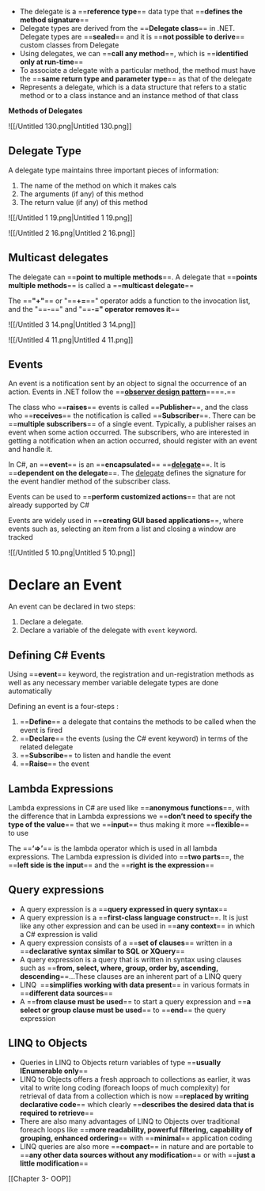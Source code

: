 - The delegate is a ==**reference type**== data type that ==**defines the method signature**==
- Delegate types are derived from the ==**Delegate class**== in .NET. Delegate types are ==**sealed**== and it is ==**not possible to derive**== custom classes from Delegate
- Using delegates, we can ==**call any method**==, which is ==**identified only at run-time**==
- To associate a delegate with a particular method, the method must have the ==**same return type and parameter type**== as that of the delegate
- Represents a delegate, which is a data structure that refers to a static method or to a class instance and an instance method of that class

  
**Methods of Delegates**

![[/Untitled 130.png|Untitled 130.png]]

  

## Delegate Type

A delegate type maintains three important pieces of information:

1. The name of the method on which it makes cals
2. The arguments (if any) of this method
3. The return value (if any) of this method

![[/Untitled 1 19.png|Untitled 1 19.png]]

  

![[/Untitled 2 16.png|Untitled 2 16.png]]

  

## Multicast delegates

The delegate can ==**point to multiple methods**==. A delegate that ==**points multiple methods**== is called a ==**multicast delegate**==

The ==**"+"**== or "==**+=**==" operator adds a function to the invocation list, and the "==**-**==" and "==**-=" operator removes it**==

![[/Untitled 3 14.png|Untitled 3 14.png]]

![[/Untitled 4 11.png|Untitled 4 11.png]]

  

## Events

An event is a notification sent by an object to signal the occurrence of an action. Events in .NET follow the ==**[observer design pattern](https://docs.microsoft.com/en-us/dotnet/standard/events/observer-design-pattern)**====**.**==

The class who ==**raises**== events is called ==**Publisher**==, and the class who ==**receives**== the notification is called ==**Subscriber**==. There can be ==**multiple subscribers**== of a single event. Typically, a publisher raises an event when some action occurred. The subscribers, who are interested in getting a notification when an action occurred, should register with an event and handle it.

In C#, an ==**event**== is an ==**encapsulated**== ==**[delegate](https://www.tutorialsteacher.com/csharp/csharp-delegates)**==. It is ==**dependent on the delegate**==. The [delegate](https://www.tutorialsteacher.com/csharp/csharp-delegates) defines the signature for the event handler method of the subscriber class.

Events can be used to ==**perform customized actions**== that are not already supported by C#

Events are widely used in ==**creating GUI based applications**==, where events such as, selecting an item from a list and closing a window are tracked

![[/Untitled 5 10.png|Untitled 5 10.png]]

  

# Declare an Event

An event can be declared in two steps:

1. Declare a delegate.
2. Declare a variable of the delegate with `event` keyword.

## Defining C# Events

Using ==**event**== keyword, the registration and un-registration methods as well as any necessary member variable delegate types are done automatically

Defining an event is a four-steps :  
1. ==**Define**== a delegate that contains the methods to be called when the event is fired  
2. ==**Declare**== the events (using the C# event keyword) in terms of the related delegate  
3. ==**Subscribe**== to listen and handle the event  
4. ==**Raise**== the event

  

## Lambda Expressions

Lambda expressions in C# are used like ==**anonymous functions**==, with the difference that in Lambda expressions we ==**don’t need to specify the type of the value**== that we ==**input**== thus making it more ==**flexible**== to use

The ==**‘=>’**== is the lambda operator which is used in all lambda expressions. The Lambda expression is divided into ==**two parts**==, the ==**left side is the input**== and the ==**right is the expression**==

  

## Query expressions

- A query expression is a ==**query expressed in query syntax**==
- A query expression is a ==**first-class language construct**==. It is just like any other expression and can be used in ==**any context**== in which a C# expression is valid
- A query expression consists of a ==**set of clauses**== written in a ==**declarative syntax similar to SQL or XQuery**==
- A query expression is a query that is written in syntax using clauses such as ==**from, select, where, group, order by, ascending, descending**==…These clauses are an inherent part of a LINQ query
- LINQ  ==**simplifies working with data present**== in various formats in ==**different data sources**==
- A ==**from clause must be used**== to start a query expression and ==**a select or group clause must be used**== to ==**end**== the query expression

  

## LINQ to Objects

- Queries in LINQ to Objects return variables of type ==**usually IEnumerable<T> only**==
- LINQ to Objects offers a fresh approach to collections as earlier, it was vital to write long coding (foreach loops of much complexity) for retrieval of data from a collection which is now ==**replaced by writing declarative code**== which clearly ==**describes the desired data that is required to retrieve**==
- There are also many advantages of LINQ to Objects over traditional foreach loops like ==**more readability, powerful filtering, capability of grouping, enhanced ordering**== with ==**minimal**== application coding
- LINQ queries are also more ==**compact**== in nature and are portable to ==**any other data sources without any modification**== or with ==**just a little modification**==

  

[[Chapter 3- OOP]]